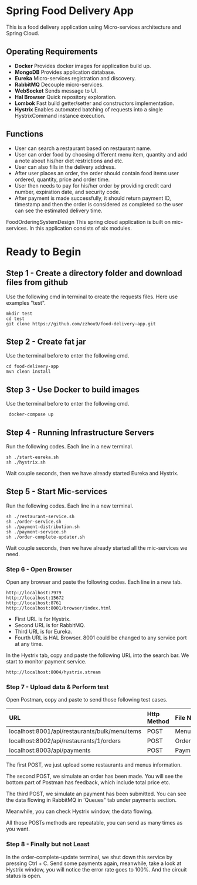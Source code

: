# Spring Food Delivery App

This is a food delivery application using Micro-services architecture and Spring Cloud.

## Operating Requirements
- **Docker** Provides docker images for application build up.
- **MongoDB** Provides application database.
- **Eureka** Micro-services registration and discovery.
- **RabbitMQ** Decouple micro-services.
- **WebSocket** Sends message to UI.
- **Hal Browser** Quick repository exploration.
- **Lombok** Fast build getter/setter and constructors implementation.
- **Hystrix** Enables automated batching of requests into a single HystrixCommand instance execution.


## Functions

- User can search a restaurant based on restaurant name.
- User can order food by choosing different menu item, quantity and add a note about his/her diet restrictions and etc.
- User can also fills in the delivery address.
- After user places an order, the order should contain food items user ordered, quantity, price and order time.
- User then needs to pay for his/her order by providing credit card number, expiration date, and security code.
- After payment is made successfully, it should return payment ID, timestamp and then the order is considered as completed so the user can see the estimated delivery time.

FoodOrderingSystemDesign
This spring cloud application is built on mic-services. In this application consists of six modules.

# Ready to Begin

## Step 1 - Create a directory folder and download files from github

Use the following cmd in terminal to create the requests files. Here use examples "test".
```
mkdir test
cd test
git clone https://github.com/zzhou9/food-delivery-app.git

```

## Step 2 - Create fat jar

Use the terminal before to enter the following cmd.

```
cd food-delivery-app
mvn clean install
```

## Step 3 - Use Docker to build images

Use the terminal before to enter the following cmd.

```
 docker-compose up
```
## Step 4 - Running Infrastructure Servers

Run the following codes. Each line in a new terminal.
```
sh ./start-eureka.sh
sh ./hystrix.sh
```
Wait couple seconds, then we have already started Eureka and Hystrix.

## Step 5 - Start Mic-services

Run the following codes. Each line in a new terminal.
```
sh ./restaurant-service.sh
sh ./order-service.sh
sh ./payment-distribution.sh
sh ./payment-service.sh
sh ./order-complete-updater.sh
```
Wait couple seconds, then we have already started all the mic-services we need.

### Step 6 - Open Browser
Open any browser and paste the following codes. Each line in a new tab.
```
http://localhost:7979
http://localhost:15672
http://localhost:8761
http://localhost:8001/browser/index.html
```
- First URL is for Hystrix.
- Second URL is for RabbitMQ.
- Third URL is for Eureka.
- Fourth URL is HAL Browser. 8001 could be changed to any service port at any time.

In the Hystrix tab, copy and paste the following URL into the search bar. We start to monitor payment service.
```
http://localhost:8004/hystrix.stream
```

### Step 7 - Upload data & Perform test

Open Postman, copy and paste to send those following test cases.

| URL |  Http Method     | File Name     |
| :------------- | :------------- | :------------- | 
| localhost:8001/api/restaurants/bulk/menuItems       | POST       | Menus.json    | 
| localhost:8002/api/restaurants/1/orders      | POST       | OrderTestCase.json  |
| localhost:8003/api/payments       | POST       | PaymentTestCase.json      |

The first POST, we just upload some restaurants and menus information.

The second POST, we simulate an order has been made. You will see the bottom part of Postman has feedback, which include total price etc.

The third POST, we simulate an payment has been submitted. You can see the data flowing in RabbitMQ in 'Queues" tab under payments section.
  
Meanwhile, you can check Hystrix window, the data flowing.

All those POSTs methods are repeatable, you can send as many times as you want. 

### Step 8 - Finally but not Least

In the order-complete-update terminal, we shut down this service by pressing Ctrl + C. Send some payments again, meanwhile, take a look at Hystrix window, you will notice the error rate goes to 100%. And the circuit status is open.

